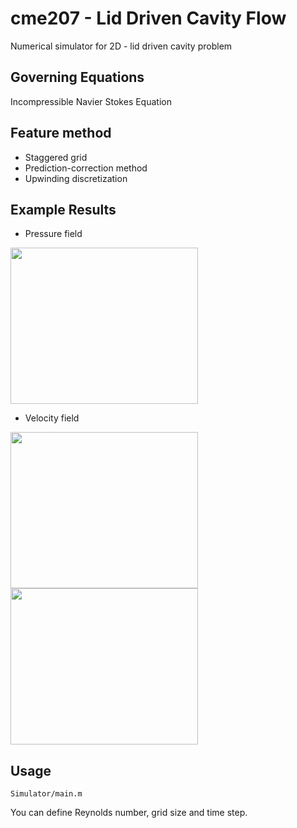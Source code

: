 # cme207 - Lid Driven Cavity Flow
Numerical simulator for 2D - lid driven cavity problem


## Governing Equations
Incompressible Navier Stokes Equation

## Feature method
* Staggered grid
* Prediction-correction method
* Upwinding discretization

## Example Results

*  Pressure field
<img src="https://github.com/jiaweili238/cme207-lid_driven_flow/blob/master/Simulator/result/Pressure_Re_10000_N_161.jpg" width="300" height="250" />

*  Velocity field

<div class="row">
  <div class="column">
    <img src="https://github.com/jiaweili238/cme207-lid_driven_flow/blob/master/Simulator/result/Ux_Re_10000_N_161.jpg" width="300" height="250">
  </div>
  <div class="column">
    <img src="https://github.com/jiaweili238/cme207-lid_driven_flow/blob/master/Simulator/result/Uy_Re_10000_N_161.jpg" width="300" height="250">
  </div>
</div>

## Usage

```
Simulator/main.m
```
You can define Reynolds number, grid size and time step. 
